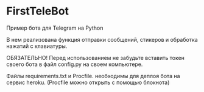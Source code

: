 # FirstTeleBot
Пример бота для Telegram на Python

В нем реализована функция отправки сообщений, стикеров и обработка нажатий с клавиатуры.

ОБЯЗАТЕЛЬНО! Перед использованием не забудьте вставить токен своего бота в файл config.py на своем компьютере.

Файлы requirements.txt и Procfile. необходимы для деплоя бота на сервис heroku.
(Procfile можно открыть с помощью блокнота)
